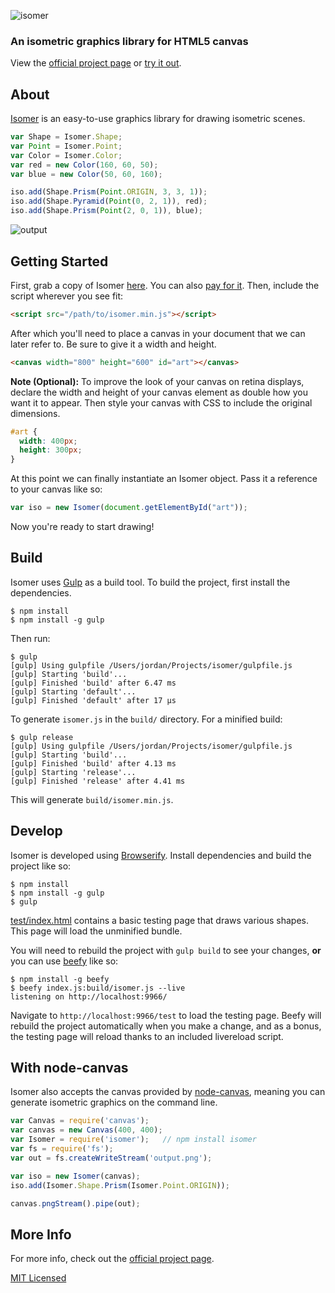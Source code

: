 ![isomer](https://i.cloudup.com/kQrnH2x5XE-3000x3000.png)

### An isometric graphics library for HTML5 canvas

View the [official project page](http://jdan.github.io/isomer/) or [try it out](http://codepen.io/jdan/pen/HmGCz/left/?editors=001).

## About

[Isomer](http://jdan.github.io/isomer/) is an easy-to-use graphics library for drawing isometric scenes.

```javascript
var Shape = Isomer.Shape;
var Point = Isomer.Point;
var Color = Isomer.Color;
var red = new Color(160, 60, 50);
var blue = new Color(50, 60, 160);

iso.add(Shape.Prism(Point.ORIGIN, 3, 3, 1));
iso.add(Shape.Pyramid(Point(0, 2, 1)), red);
iso.add(Shape.Prism(Point(2, 0, 1)), blue);
```

![output](https://i.cloudup.com/V_jJ8lRpZV-300x300.png)

## Getting Started

First, grab a copy of Isomer [here](https://github.com/jdan/isomer/releases/latest). You can also [pay for it](https://gumroad.com/l/Xzlg). Then, include the script wherever you see fit:

```html
<script src="/path/to/isomer.min.js"></script>
```

After which you'll need to place a canvas in your document that we can later refer to. Be sure to give it a width and height.

```html
<canvas width="800" height="600" id="art"></canvas>
```

**Note (Optional):** To improve the look of your canvas on retina displays, declare the width and height of your canvas element as double how you want it to appear. Then style your canvas with CSS to include the original dimensions.

```css
#art {
  width: 400px;
  height: 300px;
}
```

At this point we can finally instantiate an Isomer object. Pass it a reference to your canvas like so:

```javascript
var iso = new Isomer(document.getElementById("art"));
```

Now you're ready to start drawing!

## Build

Isomer uses [Gulp](http://gulpjs.com/) as a build tool. To build the project,
first install the dependencies.

```
$ npm install
$ npm install -g gulp
```

Then run:

```
$ gulp
[gulp] Using gulpfile /Users/jordan/Projects/isomer/gulpfile.js
[gulp] Starting 'build'...
[gulp] Finished 'build' after 6.47 ms
[gulp] Starting 'default'...
[gulp] Finished 'default' after 17 μs
```

To generate `isomer.js` in the `build/` directory. For a minified build:

```
$ gulp release
[gulp] Using gulpfile /Users/jordan/Projects/isomer/gulpfile.js
[gulp] Starting 'build'...
[gulp] Finished 'build' after 4.13 ms
[gulp] Starting 'release'...
[gulp] Finished 'release' after 4.41 ms
```

This will generate `build/isomer.min.js`.

## Develop

Isomer is developed using [Browserify](http://browserify.org/). Install
dependencies and build the project like so:

```
$ npm install
$ npm install -g gulp
$ gulp
```

[test/index.html](https://github.com/jdan/isomer/blob/master/test/index.html) contains a basic testing page that draws various shapes. This page will load the unminified bundle.

You will need to rebuild the project with `gulp build` to see your
changes, **or** you can use [beefy](https://github.com/chrisdickinson/beefy) like so:

```
$ npm install -g beefy
$ beefy index.js:build/isomer.js --live
listening on http://localhost:9966/
```

Navigate to `http://localhost:9966/test` to load the testing page.
Beefy will rebuild the project automatically when you make a change, and as a
bonus, the testing page will reload thanks to an included livereload
script.

## With node-canvas

Isomer also accepts the canvas provided by [node-canvas](https://github.com/learnboost/node-canvas),
meaning you can generate isometric graphics on the command line.

```javascript
var Canvas = require('canvas');
var canvas = new Canvas(400, 400);
var Isomer = require('isomer');   // npm install isomer
var fs = require('fs');
var out = fs.createWriteStream('output.png');

var iso = new Isomer(canvas);
iso.add(Isomer.Shape.Prism(Isomer.Point.ORIGIN));

canvas.pngStream().pipe(out);
```

## More Info

For more info, check out the [official project page](http://jdan.github.io/isomer).

[MIT Licensed](https://github.com/jdan/isomer/blob/master/LICENSE)
